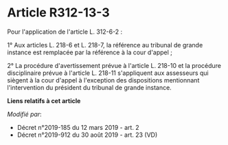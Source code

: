 # Article R312-13-3

Pour l'application de l'article L. 312-6-2 :

1° Aux articles L. 218-6 et L. 218-7, la référence au tribunal de grande instance est remplacée par la référence à la cour
d'appel ;

2° La procédure d'avertissement prévue à l'article L. 218-10 et la procédure disciplinaire prévue à l'article L. 218-11
s'appliquent aux assesseurs qui siègent à la cour d'appel à l'exception des dispositions mentionnant l'intervention du
président du tribunal de grande instance.

**Liens relatifs à cet article**

_Modifié par_:

  - Décret n°2019-185 du 12 mars 2019 - art. 2
  - Décret n°2019-912 du 30 août 2019 - art. 23 (VD)

